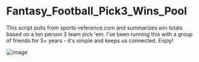 # Fantasy_Football_Pick3_Wins_Pool

This script pulls from sports-reference.com and summarizes win totals based on a ten person 3 team pick 'em. I've been running this with a group of friends for 5+ years - it's simple and keeps us connected. Enjoy!

![image](https://github.com/sagarsuri89/Fantasy_Football_Wins_Pool/assets/84547486/972a4023-3884-4132-a080-396435202a08)
